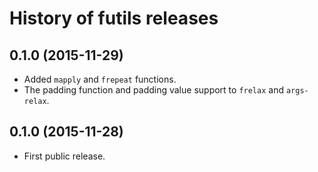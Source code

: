 # History of futils releases

## 0.1.0 (2015-11-29)

- Added `mapply` and `frepeat` functions.
- The padding function and padding value support to `frelax` and `args-relax`.

## 0.1.0 (2015-11-28)

- First public release.
